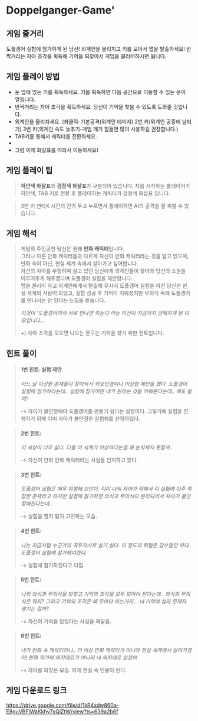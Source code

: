 # Doppelganger-Game'


## 게임 줄거리
도플갱어 실험에 참가하게 된 당신!
외계인을 물리치고 키를 모아서 맵을 탈출하세요!
반짝거리는 자아 조각을 획득해 기억을 되찾아서 게임을 클리어하시면 됩니다.

## 게임 플레이 방법
- 눈 앞에 있는 키를 획득하세요. 키를 획득하면 다음 공간으로 이동할 수 있는 문이 열립니다.
- 반짝거리는 자아 조각을 획득하세요. 당신이 기억을 찾을 수 있도록 도와줄 것입니다.
- 외계인을 물리치세요. (좌클릭-기본공격(외계인 데미지) 2번 키(외계인 공중에 날리기) 3번 키(외계인 속도 늦추기-게임 깨기 힘들면 많이 사용하길 권장합니다.)
- TAB키를 통해서 캐릭터를 전환하세요.
- 
- 그럼 이제 화살표를 따라서 이동하세요!

## 게임 플레이 팁
> **하얀색 화살표**와 **검정색 화살표**가 구분되어 있습니다. 처음 시작하는 플레이어가 하얀색, TAB 키로 전환 후 플레이하는 캐릭터가 검정색 화살표 입니다.  


> 3번 키 연타X 시간의 간격 두고 누르면서 플레이하면 AI의 공격을 잘 피할 수 있습니다.
> 

## 게임 해석
> 게임의 주인공인 당신은 원래 **만화 캐릭터**입니다.  
그러나 다른 만화 캐릭터들과 다르게 자신이 만화 캐릭터라는 것을 알고 있으며, 만화 속이 아닌, 현실 세계 속에서 살아가고 싶어합니다.   
자신의 자아를 부정하며 살고 있던 당신에게 외계인들이 찾아와 당신의 소원을 이루어주게 해주겠다며 도플갱어 실험을 제안합니다.  
맵을 클리어 하고 외계인에게서 탈출해 무사히 도플갱어 실험을 마친 당신은 현실 세계의 사람이 되었고, 실험 성공 후 기억이 지워졌지만 무의식 속에 도플갱어를 만나서는 안 된다는 느낌을 받습니다.  
>  
> *이것이 '도플갱어끼리 서로 만나면 죽는다'라는 미신이 지금까지 전해지게 된 이유입니다...*  
> 
> +) 자아 조각을 모으면 나오는 문구는 기억을 찾기 위한 힌트입니다.

## 힌트 풀이
> #### 1번 힌트: 실험 제안  
> *어느 날 이상한 존재들이 찾아와서 외모만큼이나 이상한 제안을 했다. 도플갱어 실험에 참가하라는데.. 실험에 참가하면 내가 원하는 것을 이뤄준다는데.. 해도 될까?*  
>
> -> 자아가 불안정해야 도플갱어를 만들기 쉽다는 설정이다. 그렇기에 실험을 진행하기 위해 이미 자아가 불안정한 실험체를 선정하였다. 
 
 
 > #### 2번 힌트:  
 > *이 세상이 너무 싫다. 다들 이 세계가 이상하다는걸 왜 눈치채지 못할까..*  
 >  
 > -> 자신이 만화 만화 캐릭터라는 사실을 인지하고 있다.
 
 
 > #### 3번 힌트:  
 > *도플갱어 실험은 매우 위험해 보인다. 이미 나의 자아가 약해서 이 실험에 아주 적합한 존재라고 하지만 실험에 참가하면 의식과 무의식이 분리되어서 자아가 불안정해진다는데..*  
 >  
 > -> 실험을 할지 말지 고민하는 모습.  
 
 
 > #### 4번 힌트:  
 > *나는 지금처럼 누군가의 꼭두각시로 살기 싫다. 이 정도의 위험은 감수할만 하다. 도플갱어 실험에 참가해야겠다.*  
 >  
 > -> 실험에 참가하겠다고 다짐.  
 
 
 > #### 5번 힌트:  
 > *나의 의식과 무의식을 되찾고 기억의 조각을 모두 모아야 된다는데.. 의식과 무의식은 뭐지? 그리고 기억의 조각은 왜 모아야 하는거지... 내 기억에 설마 문제자 생기는 걸까?*  
 >  
 > -> 자신이 기억을 잃었다는 사실을 깨달음.  
 
 > #### 6번 힌트:  
 > *내가 만화 속 캐릭터라니.. 더 이상 만화 캐릭터가 아니라 현실 세계에서 살아가겠어! 만화 작가의 의지대로가 아니라 내 의지대로 살겠어*  
 >  
 > -> 자아를 되찾은 모습. 이제 현실 속 인물이 된다.


## 게임 다운로드 링크  
https://drive.google.com/file/d/1kR4xdw860a-E8guVBFlWaKkhy7xQjZtW/view?ts=639a2b6f
